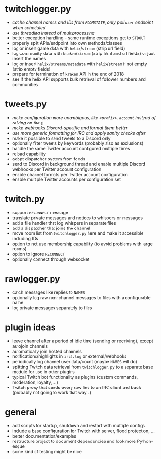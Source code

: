 # twitchlogger.py
- *cache channel names and IDs from `ROOMSTATE`, only poll `user` endpoint when scheduled*
- *use threading instead of multiprocessing*
- better exception handling - some runtime exceptions get to `STDOUT`
- properly split APIs/endpoint into own methods/classes
- log or insert game data with `helix`/`stream` (strip url field)
- log community data with `kraken`/`stream` (strip html and url fields) or just insert the names
- log or insert `helix/streams/metadata` with `helix`/`stream` if not empty (strip empty fields)
- prepare for termination of `kraken` API in the end of 2018
- see if the helix API supports bulk retrieval of follower numbers and communities

# tweets.py
- *make configuration more unambigous, like `<prefix>.account` instead of relying on the `@`*
- *make webhooks Discord-specific and format them better*
- *use more generic formatting for IRC and apply sanity checks after*
- make it possible to send tweets to a Discord only
- optionally filter tweets by keywords (probably also as exclusions)
- handle the same Twitter account configured multiple times
- reload capability
- adopt dispatcher system from feeds
- send to Discord in background thread and enable multiple Discord webhooks per Twitter account configuration
- enable channel formats per Twitter account configuration
- enable multiple Twitter accounts per configuration set

# twitch.py
- support `RECONNECT` message
- translate private messages and notices to whispers or messages  <!-- hint: connection=IrcConnection -->
- add a file handler that log whispers in separate files
- add a dispatcher that joins the channel
- move room list from `twitchlogger.py` here and make it accessible including IDs
- option to not use membership capability (to avoid problems with large rooms)
- option to ignore `RECONNECT`
- optionally connect through websocket <!-- hint: connection=IrcConnection -->

# rawlogger.py
- catch messages like replies to `NAMES`
- optionally log raw non-channel messages to files with a configurable name
- log private messages separately to files

# plugin ideas
- leave channel after a period of idle time (sending or receiving), except autojoin channels
- automatically join hosted channels
- notifications/highlights in `irc3.log` or external/webhooks
- periodically log channel user data/count (maybe `NAMES` will do)
- splitting Twitch data retrieval from `twitchlogger.py` to a separate base module for use in other plugins
- typical Twitch bot functionality as plugins (custom commands, moderation, loyalty, ...)
- Twitch proxy that sends every raw line to an IRC client and back (probably not going to work that way...)

# general
- add scripts for startup, shutdown and restart with multiple configs
- include a base configuration for Twitch with server, flood protection, ...
- better documentation/examples
- restructure project to document dependencies and look more Python-esque
- some kind of testing might be nice
